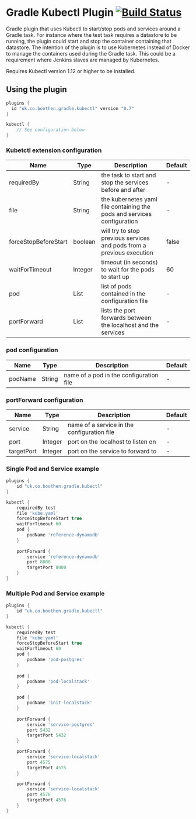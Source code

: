 Gradle Kubectl Plugin [![Build Status](https://secure.travis-ci.org/boothen/gradle-kubectl.png)](http://travis-ci.org/boothen/gradle-kubectl)
=====================

Gradle plugin that uses Kubectl to start/stop pods and services around a Gradle task. For instance where the test task requires a datastore to be running, the plugin could start and stop the container containing that datastore. The intention of the plugin is to use Kubernetes instead of Docker to manage the containers used during the Gradle task. This could be a requirement where Jenkins slaves are managed by Kubernetes. 

Requires Kubectl version 1.12 or higher to be installed.

## Using the plugin

```groovy
plugins {
  id "uk.co.boothen.gradle.kubectl" version "0.7"
}

kubectl {
    // See configuration below
}
```

### Kubetctl extension configuration
Name | Type | Description | Default
--- | --- | --- | ---
requiredBy | String | the task to start and stop the services before and after | -
file | String | the kubernetes yaml file containing the pods and services configuration | - 
forceStopBeforeStart | boolean | will try to stop previous services and pods from a previous execution | false
waitForTimeout | Integer | timeout (in seconds) to wait for the pods to start up | 60 
pod | List | list of pods contained in the configuration file | -
portForward | List | lists the port forwards between the localhost and the services | -

### pod configuration
Name | Type | Description | Default
--- | --- | --- | ---
podName | String | name of a pod in the configuration file | -

### portForward configuration
Name | Type | Description | Default
--- | --- | --- | ---
service | String | name of a service in the configuration file | -
port | Integer | port on the localhost to listen on | -
targetPort | Integer | port on the service to forward to | -
 
### Single Pod and Service example

```groovy
plugins {
    id "uk.co.boothen.gradle.kubectl"
}

kubectl {
    requiredBy test 
    file 'kube.yaml' 
    forceStopBeforeStart true 
    waitForTimeout 60
    pod {
        podName 'reference-dynamodb'
    }
   
    portForward {
        service 'reference-dynamodb'
        port 8000 
        targetPort 8000
    }
}
```

### Multiple Pod and Service example
```groovy
plugins {
    id "uk.co.boothen.gradle.kubectl"
}

kubectl {
    requiredBy test 
    file 'kube.yaml' 
    forceStopBeforeStart true 
    waitForTimeout 60
    pod {
        podName 'pod-postgres'
    }
    
    pod {
        podName 'pod-localstack'
    }

    pod {
        podName 'init-localstack'
    }
   
    portForward {
        service 'service-postgres' 
        port 5432 
        targetPort 5432
    }

    portForward {
        service 'service-localstack'
        port 4575
        targetPort 4575
    }

    portForward {
        service 'service-localstack'
        port 4576
        targetPort 4576
    }
}
```
